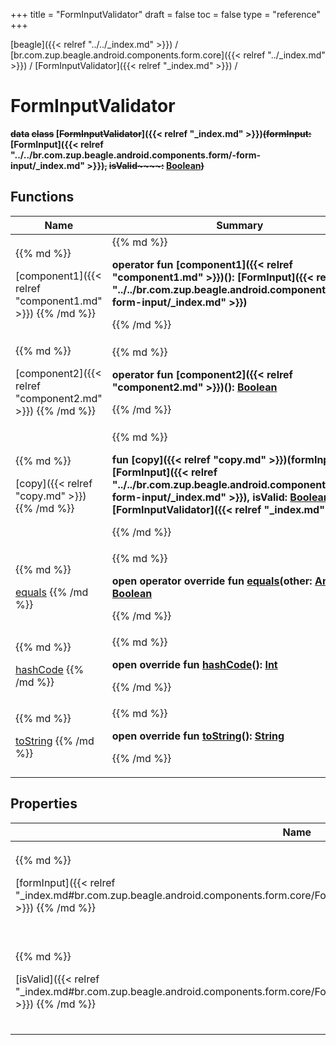 +++
title = "FormInputValidator"
draft = false
toc = false
type = "reference"
+++

[beagle]({{< relref "../../_index.md" >}}) / [br.com.zup.beagle.android.components.form.core]({{< relref "../_index.md" >}}) / [FormInputValidator]({{< relref "_index.md" >}}) / 



# FormInputValidator  
  <b>~~data~~ ~~class~~ [~~FormInputValidator~~]({{< relref "_index.md" >}})~~(~~~~**formInput**~~~~:~~ [FormInput]({{< relref "../../br.com.zup.beagle.android.components.form/-form-input/_index.md" >}})~~,~~ ~~**isValid**~~~~:~~ [Boolean](https://kotlinlang.org/api/latest/jvm/stdlib/kotlin/-boolean/index.html)~~)~~</b>   


## Functions  
<table>
  
<thead>
<tr>
<th>
Name  
</th>
<th>
Summary  
</th>
  
</tr>
</thead>
<tbody>
<tr>
<td>
{{% md %}}

[component1]({{< relref "component1.md" >}})
{{% /md %}}
</td>
<td>
{{% md %}}

  
<b>operator fun [component1]({{< relref "component1.md" >}})(): [FormInput]({{< relref "../../br.com.zup.beagle.android.components.form/-form-input/_index.md" >}})</b>  



{{% /md %}}
</td>
</tr>

<tr>
<td>
{{% md %}}

[component2]({{< relref "component2.md" >}})
{{% /md %}}
</td>
<td>
{{% md %}}

  
<b>operator fun [component2]({{< relref "component2.md" >}})(): [Boolean](https://kotlinlang.org/api/latest/jvm/stdlib/kotlin/-boolean/index.html)</b>  



{{% /md %}}
</td>
</tr>

<tr>
<td>
{{% md %}}

[copy]({{< relref "copy.md" >}})
{{% /md %}}
</td>
<td>
{{% md %}}

  
<b>fun [copy]({{< relref "copy.md" >}})(formInput: [FormInput]({{< relref "../../br.com.zup.beagle.android.components.form/-form-input/_index.md" >}}), isValid: [Boolean](https://kotlinlang.org/api/latest/jvm/stdlib/kotlin/-boolean/index.html)): [FormInputValidator]({{< relref "_index.md" >}})</b>  



{{% /md %}}
</td>
</tr>

<tr>
<td>
{{% md %}}

[equals](https://kotlinlang.org/api/latest/jvm/stdlib/kotlin/-any/equals.html)
{{% /md %}}
</td>
<td>
{{% md %}}

  
<b>open operator override fun [equals](https://kotlinlang.org/api/latest/jvm/stdlib/kotlin/-any/equals.html)(other: [Any](https://kotlinlang.org/api/latest/jvm/stdlib/kotlin/-any/index.html)?): [Boolean](https://kotlinlang.org/api/latest/jvm/stdlib/kotlin/-boolean/index.html)</b>  



{{% /md %}}
</td>
</tr>

<tr>
<td>
{{% md %}}

[hashCode](https://kotlinlang.org/api/latest/jvm/stdlib/kotlin/-any/hash-code.html)
{{% /md %}}
</td>
<td>
{{% md %}}

  
<b>open override fun [hashCode](https://kotlinlang.org/api/latest/jvm/stdlib/kotlin/-any/hash-code.html)(): [Int](https://kotlinlang.org/api/latest/jvm/stdlib/kotlin/-int/index.html)</b>  



{{% /md %}}
</td>
</tr>

<tr>
<td>
{{% md %}}

[toString](https://kotlinlang.org/api/latest/jvm/stdlib/kotlin/-any/to-string.html)
{{% /md %}}
</td>
<td>
{{% md %}}

  
<b>open override fun [toString](https://kotlinlang.org/api/latest/jvm/stdlib/kotlin/-any/to-string.html)(): [String](https://kotlinlang.org/api/latest/jvm/stdlib/kotlin/-string/index.html)</b>  



{{% /md %}}
</td>
</tr>

</tbody>
</table>


## Properties  
<table>
  
<thead>
<tr>
<th>
Name  
</th>
<th>
Summary  
</th>
  
</tr>
</thead>
<tbody>
<tr>
<td>
{{% md %}}

[formInput]({{< relref "_index.md#br.com.zup.beagle.android.components.form.core/FormInputValidator/formInput/#/PointingToDeclaration/" >}})
{{% /md %}}
</td>
<td>
{{% md %}}

  <b>val [formInput]({{< relref "_index.md#br.com.zup.beagle.android.components.form.core/FormInputValidator/formInput/#/PointingToDeclaration/" >}}): [FormInput]({{< relref "../../br.com.zup.beagle.android.components.form/-form-input/_index.md" >}})</b>   

{{% /md %}}
</td>
</tr>

<tr>
<td>
{{% md %}}

[isValid]({{< relref "_index.md#br.com.zup.beagle.android.components.form.core/FormInputValidator/isValid/#/PointingToDeclaration/" >}})
{{% /md %}}
</td>
<td>
{{% md %}}

  <b>var [isValid]({{< relref "_index.md#br.com.zup.beagle.android.components.form.core/FormInputValidator/isValid/#/PointingToDeclaration/" >}}): [Boolean](https://kotlinlang.org/api/latest/jvm/stdlib/kotlin/-boolean/index.html)</b>   

{{% /md %}}
</td>
</tr>

</tbody>
</table>

